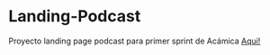 # Landing-Podcast
 Proyecto landing page podcast para primer sprint de Acámica
<a href="https://platonscar.github.io/Podcast-Channel/">Aqui!</a>
